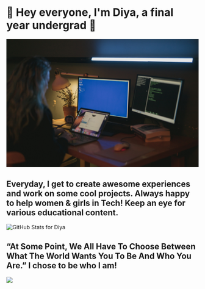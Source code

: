 # 👋 Hey everyone, I'm Diya, a final year undergrad 👋

<!--
**sunshine-19/sunshine-19** is a ✨ _special_ ✨ repository because its `README.md` (this file) appears on your GitHub profile.

Here are some ideas to get you started:

- 🔭 I’m currently working on ...
- 🌱 I’m currently learning ...
- 👯 I’m looking to collaborate on ...
- 🤔 I’m looking for help with ...
- 💬 Ask me about ...
- 📫 How to reach me: ...
- 😄 Pronouns: ...
- ⚡ Fun fact: ...
-->

![](https://github.com/sunshine-19/sunshine-19/blob/main/pexels-cottonbro-5473298.jpg)
## Everyday, I get to create awesome experiences and work on some cool projects. Always happy to help women & girls in Tech! Keep an eye for various educational content.

<img src="https://github-readme-stats.vercel.app/api?username=sunshine-19&show_icons=true&include_all_commits=true&count_private=true&theme=jolly&layout=compact" alt="GitHub Stats for Diya" width="700">

##  “At Some Point, We All Have To Choose Between What The World Wants You To Be And Who You Are.” I chose to be who I am!
<img src="https://github-readme-streak-stats.herokuapp.com?user=sunshine-19&theme=jolly" width="700">
